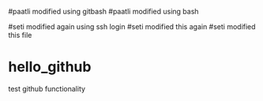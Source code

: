 #paatli modified using gitbash
#paatli modified using bash

#seti modified again using ssh login
#seti modified this again
#seti modified this file

# hello_github
test github functionality
